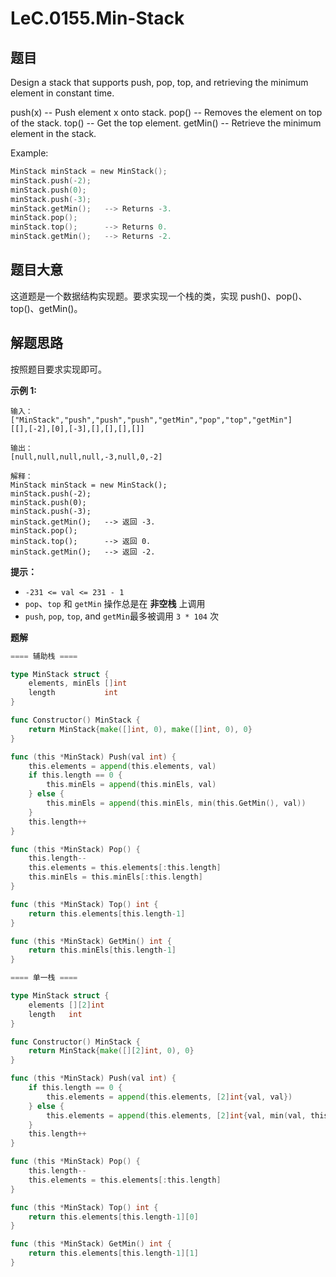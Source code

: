 # LeC.0155.Min-Stack

## 题目

Design a stack that supports push, pop, top, and retrieving the minimum element in constant time.

push(x) -- Push element x onto stack.
pop() -- Removes the element on top of the stack.
top() -- Get the top element.
getMin() -- Retrieve the minimum element in the stack.

Example:

```c
MinStack minStack = new MinStack();
minStack.push(-2);
minStack.push(0);
minStack.push(-3);
minStack.getMin();   --> Returns -3.
minStack.pop();
minStack.top();      --> Returns 0.
minStack.getMin();   --> Returns -2.
```

## 题目大意

这道题是一个数据结构实现题。要求实现一个栈的类，实现 push()、pop()、top()、getMin()。

## 解题思路

按照题目要求实现即可。

**示例 1:**

```
输入：
["MinStack","push","push","push","getMin","pop","top","getMin"]
[[],[-2],[0],[-3],[],[],[],[]]

输出：
[null,null,null,null,-3,null,0,-2]

解释：
MinStack minStack = new MinStack();
minStack.push(-2);
minStack.push(0);
minStack.push(-3);
minStack.getMin();   --> 返回 -3.
minStack.pop();
minStack.top();      --> 返回 0.
minStack.getMin();   --> 返回 -2.
```

**提示：**

- `-231 <= val <= 231 - 1`
- `pop`、`top` 和 `getMin` 操作总是在 **非空栈** 上调用
- `push`, `pop`, `top`, and `getMin`最多被调用 `3 * 104` 次

**题解**

```go
==== 辅助栈 ====

type MinStack struct {
    elements, minEls []int
    length           int
}

func Constructor() MinStack {
    return MinStack{make([]int, 0), make([]int, 0), 0}
}

func (this *MinStack) Push(val int) {
    this.elements = append(this.elements, val)
    if this.length == 0 {
        this.minEls = append(this.minEls, val)
    } else {
        this.minEls = append(this.minEls, min(this.GetMin(), val))
    }
    this.length++
}

func (this *MinStack) Pop() {
    this.length--
    this.elements = this.elements[:this.length]
    this.minEls = this.minEls[:this.length]
}

func (this *MinStack) Top() int {
    return this.elements[this.length-1]
}

func (this *MinStack) GetMin() int {
    return this.minEls[this.length-1]
}

==== 单一栈 ====

type MinStack struct {
    elements [][2]int
    length   int
}

func Constructor() MinStack {
    return MinStack{make([][2]int, 0), 0}
}

func (this *MinStack) Push(val int) {
    if this.length == 0 {
        this.elements = append(this.elements, [2]int{val, val})
    } else {
        this.elements = append(this.elements, [2]int{val, min(val, this.GetMin())})
    }
    this.length++
}

func (this *MinStack) Pop() {
    this.length--
    this.elements = this.elements[:this.length]
}

func (this *MinStack) Top() int {
    return this.elements[this.length-1][0]
}

func (this *MinStack) GetMin() int {
    return this.elements[this.length-1][1]
}
```
